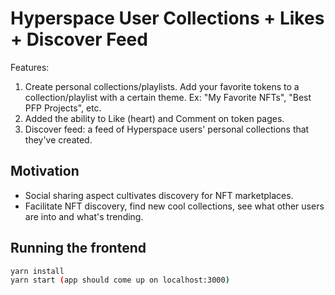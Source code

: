 # Hyperspace User Collections + Likes + Discover Feed

Features:

1. Create personal collections/playlists. Add your favorite tokens to a collection/playlist with a certain theme. Ex: "My Favorite NFTs", "Best PFP Projects", etc.
2. Added the ability to Like (heart) and Comment on token pages.
3. Discover feed: a feed of Hyperspace users' personal collections that they've created.

## Motivation

- Social sharing aspect cultivates discovery for NFT marketplaces.
- Facilitate NFT discovery, find new cool collections, see what other users are into and what's trending.

## Running the frontend

```bash
yarn install
yarn start (app should come up on localhost:3000)
```
